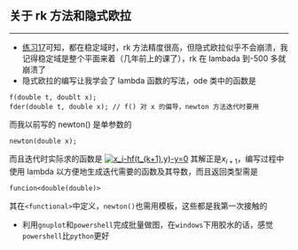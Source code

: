 ## 关于 rk 方法和隐式欧拉
---
- [练习17](./readme.md '对比图')可知，都在稳定域时，rk 方法精度很高，但隐式欧拉似乎不会崩溃，我记得稳定域是整个平面来着（几年前上的课了），rk 在 lambada 到-500 多就崩溃了
- 隐式欧拉的编写让我学会了 lambda 函数的写法，ode 类中的函数是
```
f(double t, doublt x);
fder(double t, double x); // f() 对 x 的偏导，newton 方法迭代时要用
```
而我以前写的 newton() 是单参数的
```
newton(double x);
```
而且迭代时实际求的函数是
<a href="http://www.codecogs.com/eqnedit.php?latex=x_i-hf(t_(k&plus;1),y)-y=0" target="_blank"><img src="http://latex.codecogs.com/gif.latex?x_i-hf(t_{k&plus;1},y)-y=0" title="x_i-hf(t_(k+1),y)-y=0" /></a>
其解正是$x_{i+1}$，编写过程中使用 lambda 以方便地生成迭代需要的函数及其导数，而且返回类型需是
```
funcion<double(double)>
```
其在`<functional>`中定义，`newton()`也需用模板，这些都是我第一次接触的
- 利用`gnuplot`和`powershell`完成批量做图，在`windows`下用胶水的话，感觉`powershell`比`python`更好